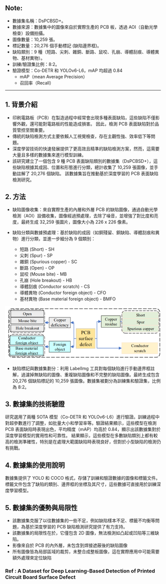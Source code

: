 ## Note: 
- 數據集名稱：DsPCBSD+。
- 數據來源：數據集中的圖像來自於實際生產的 PCB 板，透過 AOI（自動光學檢查）設備拍攝。
- 圖像數量：10,259 張。
- 標記數量：20,276 個手動標記 (缺陷邊界框)。
- 缺陷類別：9 種（短路、尖刺、雜銅、斷路、鼠咬、孔崩、導體刮痕、導體異物、基材異物）。
- 訓練/驗證集比例：8:2。
- 驗證模型：Co-DETR 和 YOLOv6-L6，mAP 均超過 0.84
  - mAP（mean Average Precision）
  - 召回率（Recall）

----

## 1. 背景介紹

- 印刷電路板（PCB）在製造過程中經常會出現多種表面缺陷，這些缺陷不僅影響外觀，還可能對電路板的性能造成損害。
因此，檢測 PCB 表面缺陷對於品質管控至關重要。
- 傳統的缺陷檢測方式主要依賴人工視覺檢查，存在主觀性強、效率低下等問題。
- 深度學習技術的快速發展提供了更高效且精準的缺陷檢測方案，然而，這需要大量且多樣的數據集來進行模型訓練。
- 該研究建立了一個包含 9 種 PCB 表面缺陷類別的數據集（DsPCBSD+），這些缺陷根據其成因、位置和形態進行分類，總計收集了 10,259 張圖像，並手動註解了 20,276 個缺陷。
該數據集旨在推動基於深度學習的 PCB 表面缺陷檢測研究。

## 2. 方法

- 缺陷圖像收集：來自實際生產的內層和外層 PCB 的缺陷圖像，通過自動光學檢測（AOI）設備收集，圖像經過預處理，去除了噪音，並增強了對比度和亮度，最終生成 32,259 張圖片，圖像大小為 226 x 226 像素。

- 缺陷分類與數據預處理：基於缺陷的成因（如銅殘留、銅缺陷、導體刮痕和異物）進行分類，並進一步細分為 9 個類別：

  - 短路 (Short) - SH
  - 尖刺 (Spur) - SP
  - 雜銅 (Spurious copper) - SC
  - 斷路 (Open) - OP
  - 鼠咬 (Mouse bite) - MB
  - 孔崩 (Hole breakout) - HB
  - 導體刮痕 (Conductor scratch) - CS
  - 導體異物 (Conductor foreign object) - CFO
  - 基材異物 (Base material foreign object) - BMFO

![image](doc/PCB_surface_defect_classification.png)

- 缺陷標記與數據集劃分：利用 LabelImg 工具對每個缺陷進行手動邊界框註解，過濾掉無缺陷的圖像、重複缺陷圖像和不完整的缺陷圖像。最終生成包含 20,276 個缺陷標記的 10,259 張圖像。數據集被劃分為訓練集和驗證集，比例為 8:2。

## 3. 數據集的技術驗證

研究選用了兩種 SOTA 模型（Co-DETR 和 YOLOv6-L6）進行驗證。訓練過程中對超參數進行了調整，如批量大小和學習率等。驗證結果顯示，這些模型在檢測 PCB 表面缺陷時表現出色，平均精度（mAP）均高於 0.84，顯示出該數據集對於深度學習模型的實用性和可靠性。
結果顯示，這些模型在多數缺陷類別上都有較高的檢測準確性，特別是在處理大範圍缺陷時表現良好，但對於小型缺陷的檢測仍有挑戰。


## 4. 數據集的使用說明

數據集提供了 YOLO 和 COCO 格式，存儲了訓練和驗證數據的圖像和標籤文件。
標籤文件包含了缺陷的類別、邊界框的坐標及其尺寸，這些數據可直接用於訓練深度學習模型。

## 5. 數據集的優勢與局限性

- 該數據集克服了以往數據集的一些不足，例如缺陷樣本不足、標籤不均衡等問題，為基於深度學習的 PCB 缺陷檢測研究提供了有力支持。
- 該數據集的局限性在於，它僅包含 2D 圖像，無法檢測如凸起或凹陷等三維缺陷。
- 影像來自於 PCB 的內外層，未包含到焊接遮蔽後的缺陷圖像
- 所有圖像皆為局部區域的裁剪，未整合成整板圖像，這在實際應用中可能需要額外處理來定位缺陷

### Ref : A Dataset for Deep Learning-Based Detection of Printed Circuit Board Surface Defect
